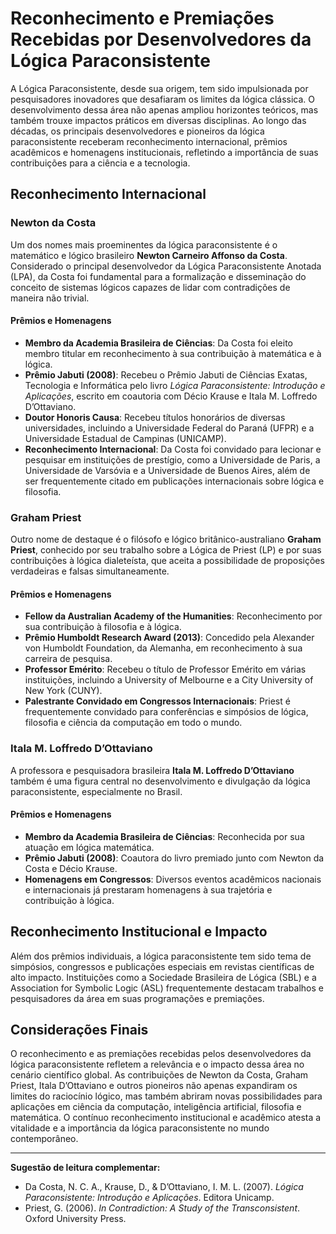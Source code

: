 # Reconhecimento e Premiações Recebidas por Desenvolvedores da Lógica Paraconsistente

A Lógica Paraconsistente, desde sua origem, tem sido impulsionada por pesquisadores inovadores que desafiaram os limites da lógica clássica. O desenvolvimento dessa área não apenas ampliou horizontes teóricos, mas também trouxe impactos práticos em diversas disciplinas. Ao longo das décadas, os principais desenvolvedores e pioneiros da lógica paraconsistente receberam reconhecimento internacional, prêmios acadêmicos e homenagens institucionais, refletindo a importância de suas contribuições para a ciência e a tecnologia.

## Reconhecimento Internacional

### Newton da Costa

Um dos nomes mais proeminentes da lógica paraconsistente é o matemático e lógico brasileiro **Newton Carneiro Affonso da Costa**. Considerado o principal desenvolvedor da Lógica Paraconsistente Anotada (LPA), da Costa foi fundamental para a formalização e disseminação do conceito de sistemas lógicos capazes de lidar com contradições de maneira não trivial.

#### Prêmios e Homenagens

- **Membro da Academia Brasileira de Ciências**: Da Costa foi eleito membro titular em reconhecimento à sua contribuição à matemática e à lógica.
- **Prêmio Jabuti (2008)**: Recebeu o Prêmio Jabuti de Ciências Exatas, Tecnologia e Informática pelo livro *Lógica Paraconsistente: Introdução e Aplicações*, escrito em coautoria com Décio Krause e Itala M. Loffredo D’Ottaviano.
- **Doutor Honoris Causa**: Recebeu títulos honorários de diversas universidades, incluindo a Universidade Federal do Paraná (UFPR) e a Universidade Estadual de Campinas (UNICAMP).
- **Reconhecimento Internacional**: Da Costa foi convidado para lecionar e pesquisar em instituições de prestígio, como a Universidade de Paris, a Universidade de Varsóvia e a Universidade de Buenos Aires, além de ser frequentemente citado em publicações internacionais sobre lógica e filosofia.

### Graham Priest

Outro nome de destaque é o filósofo e lógico britânico-australiano **Graham Priest**, conhecido por seu trabalho sobre a Lógica de Priest (LP) e por suas contribuições à lógica dialeteísta, que aceita a possibilidade de proposições verdadeiras e falsas simultaneamente.

#### Prêmios e Homenagens

- **Fellow da Australian Academy of the Humanities**: Reconhecimento por sua contribuição à filosofia e à lógica.
- **Prêmio Humboldt Research Award (2013)**: Concedido pela Alexander von Humboldt Foundation, da Alemanha, em reconhecimento à sua carreira de pesquisa.
- **Professor Emérito**: Recebeu o título de Professor Emérito em várias instituições, incluindo a University of Melbourne e a City University of New York (CUNY).
- **Palestrante Convidado em Congressos Internacionais**: Priest é frequentemente convidado para conferências e simpósios de lógica, filosofia e ciência da computação em todo o mundo.

### Itala M. Loffredo D’Ottaviano

A professora e pesquisadora brasileira **Itala M. Loffredo D’Ottaviano** também é uma figura central no desenvolvimento e divulgação da lógica paraconsistente, especialmente no Brasil.

#### Prêmios e Homenagens

- **Membro da Academia Brasileira de Ciências**: Reconhecida por sua atuação em lógica matemática.
- **Prêmio Jabuti (2008)**: Coautora do livro premiado junto com Newton da Costa e Décio Krause.
- **Homenagens em Congressos**: Diversos eventos acadêmicos nacionais e internacionais já prestaram homenagens à sua trajetória e contribuição à lógica.

## Reconhecimento Institucional e Impacto

Além dos prêmios individuais, a lógica paraconsistente tem sido tema de simpósios, congressos e publicações especiais em revistas científicas de alto impacto. Instituições como a Sociedade Brasileira de Lógica (SBL) e a Association for Symbolic Logic (ASL) frequentemente destacam trabalhos e pesquisadores da área em suas programações e premiações.

## Considerações Finais

O reconhecimento e as premiações recebidas pelos desenvolvedores da lógica paraconsistente refletem a relevância e o impacto dessa área no cenário científico global. As contribuições de Newton da Costa, Graham Priest, Itala D’Ottaviano e outros pioneiros não apenas expandiram os limites do raciocínio lógico, mas também abriram novas possibilidades para aplicações em ciência da computação, inteligência artificial, filosofia e matemática. O contínuo reconhecimento institucional e acadêmico atesta a vitalidade e a importância da lógica paraconsistente no mundo contemporâneo.

---

**Sugestão de leitura complementar:**
- Da Costa, N. C. A., Krause, D., & D’Ottaviano, I. M. L. (2007). *Lógica Paraconsistente: Introdução e Aplicações*. Editora Unicamp.
- Priest, G. (2006). *In Contradiction: A Study of the Transconsistent*. Oxford University Press.